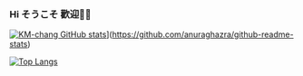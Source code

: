 ### Hi そうこそ 歡迎👋👋

[![KM-chang GitHub stats](https://github-readme-stats.vercel.app/api/top-langs/?username=km-chang&layout=compact)](https://github.com/anuraghazra/github-readme-stats)](https://github.com/anuraghazra/github-readme-stats)

[![Top Langs](https://github-readme-stats.vercel.app/api?username=km-Chang&count_private=true)](https://github.com/anuraghazra/github-readme-stats)